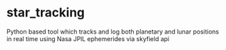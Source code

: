 # star_tracking
Python based tool which tracks and log both planetary and lunar positions in real time using Nasa JPlL ephemerides via skyfield api 
